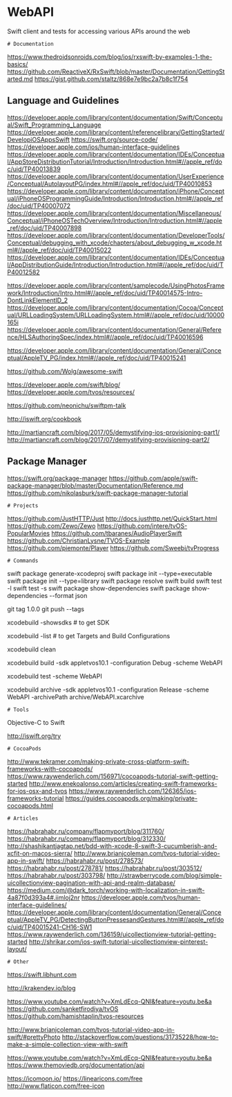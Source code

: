# WebAPI
Swift client and tests for accessing various APIs around the web

    # Documentation
https://www.thedroidsonroids.com/blog/ios/rxswift-by-examples-1-the-basics/
https://github.com/ReactiveX/RxSwift/blob/master/Documentation/GettingStarted.md
https://gist.github.com/staltz/868e7e9bc2a7b8c1f754

## Language and Guidelines

https://developer.apple.com/library/content/documentation/Swift/Conceptual/Swift_Programming_Language
https://developer.apple.com/library/content/referencelibrary/GettingStarted/DevelopiOSAppsSwift
https://swift.org/source-code/
https://developer.apple.com/ios/human-interface-guidelines
https://developer.apple.com/library/content/documentation/IDEs/Conceptual/AppStoreDistributionTutorial/Introduction/Introduction.html#//apple_ref/doc/uid/TP40013839
https://developer.apple.com/library/content/documentation/UserExperience/Conceptual/AutolayoutPG/index.html#//apple_ref/doc/uid/TP40010853
https://developer.apple.com/library/content/documentation/iPhone/Conceptual/iPhoneOSProgrammingGuide/Introduction/Introduction.html#//apple_ref/doc/uid/TP40007072
https://developer.apple.com/library/content/documentation/Miscellaneous/Conceptual/iPhoneOSTechOverview/Introduction/Introduction.html#//apple_ref/doc/uid/TP40007898
https://developer.apple.com/library/content/documentation/DeveloperTools/Conceptual/debugging_with_xcode/chapters/about_debugging_w_xcode.html#//apple_ref/doc/uid/TP40015022
https://developer.apple.com/library/content/documentation/IDEs/Conceptual/AppDistributionGuide/Introduction/Introduction.html#//apple_ref/doc/uid/TP40012582

https://developer.apple.com/library/content/samplecode/UsingPhotosFramework/Introduction/Intro.html#//apple_ref/doc/uid/TP40014575-Intro-DontLinkElementID_2
https://developer.apple.com/library/content/documentation/Cocoa/Conceptual/URLLoadingSystem/URLLoadingSystem.html#//apple_ref/doc/uid/10000165i
https://developer.apple.com/library/content/documentation/General/Reference/HLSAuthoringSpec/index.html#//apple_ref/doc/uid/TP40016596

https://developer.apple.com/library/content/documentation/General/Conceptual/AppleTV_PG/index.html#//apple_ref/doc/uid/TP40015241

https://github.com/Wolg/awesome-swift  

https://developer.apple.com/swift/blog/
https://developer.apple.com/tvos/resources/

https://github.com/neonichu/swiftpm-talk  

http://iswift.org/cookbook

http://martiancraft.com/blog/2017/05/demystifying-ios-provisioning-part1/
http://martiancraft.com/blog/2017/07/demystifying-provisioning-part2/

## Package Manager

https://swift.org/package-manager
https://github.com/apple/swift-package-manager/blob/master/Documentation/Reference.md
https://github.com/nikolasburk/swift-package-manager-tutorial

    # Projects

https://github.com/JustHTTP/Just
http://docs.justhttp.net/QuickStart.html
https://github.com/Zewo/Zewo
https://github.com/intere/tvOS-PopularMovies
https://github.com/tbaranes/AudioPlayerSwift
https://github.com/ChristianLysne/TVOS-Example
https://github.com/piemonte/Player
https://github.com/Sweebi/tvProgress

    # Commands

swift package generate-xcodeproj
swift package init --type=executable
swift package init --type=library
swift package resolve
swift build
swift test -l
swift test -s <testname>
swift package show-dependencies
swift package show-dependencies --format json

git tag 1.0.0
git push --tags

xcodebuild -showsdks # to get SDK
     
xcodebuild -list # to get Targets and Build Configurations

xcodebuild clean
    
xcodebuild build -sdk appletvos10.1 -configuration Debug -scheme WebAPI

xcodebuild test -scheme WebAPI

xcodebuild archive -sdk appletvos10.1 -configuration Release -scheme WebAPI -archivePath archive/WebAPI.xcarchive 


    # Tools
  
Objective-C to Swift
  
http://iswift.org/try

    # CocoaPods

http://www.tekramer.com/making-private-cross-platform-swift-frameworks-with-cocoapods/
https://www.raywenderlich.com/156971/cocoapods-tutorial-swift-getting-started
http://www.enekoalonso.com/articles/creating-swift-frameworks-for-ios-osx-and-tvos
https://www.raywenderlich.com/126365/ios-frameworks-tutorial
https://guides.cocoapods.org/making/private-cocoapods.html

    # Articles

https://habrahabr.ru/company/flapmyport/blog/311760/
https://habrahabr.ru/company/flapmyport/blog/312330/
http://shashikantjagtap.net/bdd-with-xcode-8-swift-3-cucumberish-and-xcfit-on-macos-sierra/
http://www.brianjcoleman.com/tvos-tutorial-video-app-in-swift/
https://habrahabr.ru/post/278573/
https://habrahabr.ru/post/278781/
https://habrahabr.ru/post/303512/
https://habrahabr.ru/post/303798/
http://strawberrycode.com/blog/simple-uicollectionview-pagination-with-api-and-realm-database/
https://medium.com/@dark_torch/working-with-localization-in-swift-4a87f0d393a4#.iimloj2nr
https://developer.apple.com/tvos/human-interface-guidelines/
https://developer.apple.com/library/content/documentation/General/Conceptual/AppleTV_PG/DetectingButtonPressesandGestures.html#//apple_ref/doc/uid/TP40015241-CH16-SW1
https://www.raywenderlich.com/136159/uicollectionview-tutorial-getting-started
http://shrikar.com/ios-swift-tutorial-uicollectionview-pinterest-layout/

    # Other

https://swift.libhunt.com

http://krakendev.io/blog

https://www.youtube.com/watch?v=XmLdEcq-QNI&feature=youtu.be&a
https://github.com/sanketfirodiya/tvOS
https://github.com/hamishtaplin/tvos-resources


http://www.brianjcoleman.com/tvos-tutorial-video-app-in-swift/#prettyPhoto
http://stackoverflow.com/questions/31735228/how-to-make-a-simple-collection-view-with-swift

https://www.youtube.com/watch?v=XmLdEcq-QNI&feature=youtu.be&a
https://www.themoviedb.org/documentation/api


https://icomoon.io/
https://linearicons.com/free
http://www.flaticon.com/free-icon
